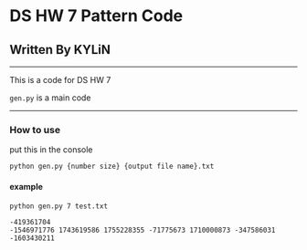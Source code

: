 # DS HW 7 Pattern Code

## Written By KYLiN

---

This is a code for DS HW 7

`gen.py` is a main code

---

### How to use

put this in the console

`python gen.py {number size} {output file name}.txt`

#### example

`python gen.py 7 test.txt`

```
-419361704
-1546971776 1743619586 1755228355 -71775673 1710000873 -347586031 -1603430211
```
